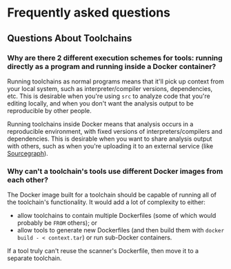 # Frequently asked questions
## Questions About Toolchains
### Why are there 2 different execution schemes for tools: running directly as a program and running inside a Docker container?

Running toolchains as normal programs means that it'll pick up context from your
local system, such as interpreter/compiler versions, dependencies, etc. This is
desirable when you're using `src` to analyze code that you're editing locally,
and when you don't want the analysis output to be reproducible by other people.

Running toolchains inside Docker means that analysis occurs in a reproducible
environment, with fixed versions of interpreters/compilers and dependencies.
This is desirable when you want to share analysis output with others, such as
when you're uploading it to an external service (like
[Sourcegraph](https://sourcegraph.com)).

### Why can't a toolchain's tools use different Docker images from each other?

The Docker image built for a toolchain should be capable of running all of the
toolchain's functionality. It would add a lot of complexity to either:

* allow toolchains to contain multiple Dockerfiles (some of which would probably
  be `FROM` others); or
* allow tools to generate new Dockerfiles (and then build them with `docker
  build - < context.tar`) or run sub-Docker containers.

If a tool truly can't reuse the scanner's Dockerfile, then move it to a separate
toolchain.
